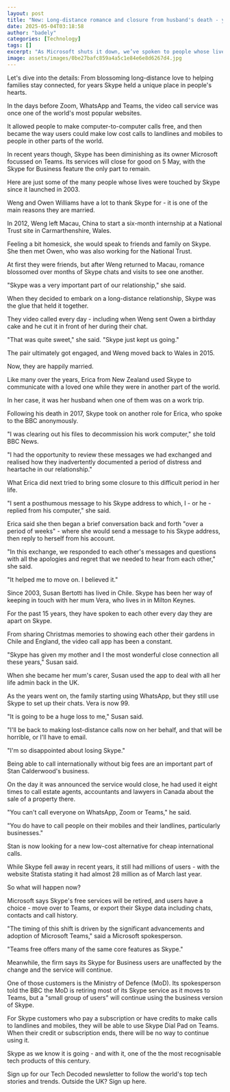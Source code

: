 ```yaml
---
layout: post
title: "New: Long-distance romance and closure from husband's death - your memories of Skype"
date: 2025-05-04T03:18:58
author: "badely"
categories: [Technology]
tags: []
excerpt: "As Microsoft shuts it down, we’ve spoken to people whose lives were impacted by  the tools."
image: assets/images/0be27bafc859a4a5c1e84e6e8d6267d4.jpg
---
```


Let's dive into the details: From blossoming long-distance love to helping families stay connected, for years Skype held a unique place in people's hearts.

In the days before Zoom, WhatsApp and Teams, the video call service was once one of the world's most popular websites.

It allowed people to make computer-to-computer calls free, and then became the way users could make low cost calls to landlines and mobiles to people in other parts of the world.

In recent years though, Skype has been diminishing as its owner Microsoft focussed on Teams. Its services will close for good on 5 May, with the Skype for Business feature the only part to remain.

Here are just some of the many people whose lives were touched by Skype since it launched in 2003.

Weng and Owen Williams have a lot to thank Skype for - it is one of the main reasons they are married.

In 2012, Weng left Macau, China to start a six-month internship at a National Trust site in Carmarthenshire, Wales.

Feeling a bit homesick, she would speak to friends and family on Skype. She then met Owen, who was also working for the National Trust.

At first they were friends, but after Weng returned to Macau, romance blossomed over months of Skype chats and visits to see one another.

"Skype was a very important part of our relationship," she said. 

When they decided to embark on a long-distance relationship, Skype was the glue that held it together.

They video called every day - including when Weng sent Owen a birthday cake and he cut it in front of her during their chat.

"That was quite sweet," she said. "Skype just kept us going."

The pair ultimately got engaged, and Weng moved back to Wales in 2015.

Now, they are happily married.

Like many over the years, Erica from New Zealand used Skype to communicate with a loved one while they were in another part of the world. 

In her case, it was her husband when one of them was on a work trip.

Following his death in 2017, Skype took on another role for Erica, who spoke to the BBC anonymously.

"I was clearing out his files to decommission his work computer," she told BBC News.

"I had the opportunity to review these messages we had exchanged and realised how they inadvertently documented a period of distress and heartache in our relationship."

What Erica did next tried to bring some closure to this difficult period in her life.

"I sent a posthumous message to his Skype address to which, I - or he - replied from his computer," she said.

Erica said she then began a brief conversation back and forth "over a period of weeks" - where she would send a message to his Skype address, then reply to herself from his account.

"In this exchange, we responded to each other's messages and questions with all the apologies and regret that we needed to hear from each other," she said. 

"It helped me to move on. I believed it."

Since 2003, Susan Bertotti has lived in Chile. Skype has been her way of keeping in touch with her mum Vera, who lives in in Milton Keynes.

For the past 15 years, they have spoken to each other every day they are apart on Skype.

From sharing Christmas memories to showing each other their gardens in Chile and England, the video call app has been a constant.

"Skype has given my mother and I the most wonderful close connection all these years," Susan said.

When she became her mum's carer, Susan used the app to deal with all her life admin back in the UK. 

As the years went on, the family starting using WhatsApp, but they still use Skype to set up their chats. Vera is now 99.

"It is going to be a huge loss to me," Susan said.

"I'll be back to making lost-distance calls now on her behalf, and that will be horrible, or I'll have to email.

"I'm so disappointed about losing Skype."

Being able to call internationally without big fees are an important part of Stan Calderwood's business. 

On the day it was announced the service would close, he had used it eight times to call estate agents, accountants and lawyers in Canada about the sale of a property there.

"You can't call everyone on WhatsApp, Zoom or Teams," he said.

"You do have to call people on their mobiles and their landlines, particularly businesses."

Stan is now looking for a new low-cost alternative for cheap international calls.

While Skype fell away in recent years, it still had millions of users - with the website Statista stating it had almost 28 million as of March last year. 

So what will happen now? 

Microsoft says Skype's free services will be retired, and users have a choice - move over to Teams, or export their Skype data including chats, contacts and call history.

"The timing of this shift is driven by the significant advancements and adoption of Microsoft Teams," said a Microsoft spokesperson.

"Teams free offers many of the same core features as Skype."

Meanwhile, the firm says its Skype for Business users are unaffected by the change and the service will continue. 

One of those customers is the Ministry of Defence (MoD). Its spokesperson told the BBC the MoD is retiring most of its Skype service as it moves to Teams, but a "small group of users" will continue using the business version of Skype.

For Skype customers who pay a subscription or have credits to make calls to landlines and mobiles, they will be able to use Skype Dial Pad on Teams. When their credit or subscription ends, there will be no way to continue using it.

Skype as we know it is going - and with it, one of the the most recognisable tech products of this century.

Sign up for our Tech Decoded newsletter to follow the world's top tech stories and trends. Outside the UK? Sign up here.

